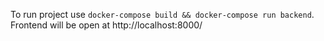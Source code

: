 To run project use `docker-compose build && docker-compose run backend`.
Frontend will be open at http://localhost:8000/